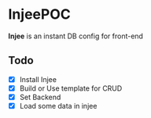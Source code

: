 # InjeePOC

**Injee** is an instant DB config for front-end </br>


## Todo

- [x] Install Injee
- [x] Build or Use template for CRUD
- [x] Set Backend 
- [x] Load some data in injee
